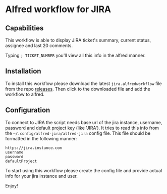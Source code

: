 Alfred workflow for JIRA
=========================================
## Capabilities
This workflow is able to display JIRA ticket's summary, current status, assignee and last 20 comments.

Typing `j TICKET_NUMBER` you'll view all this info in the alfred manner.

## Installation
To install this workflow please download the latest `jira.alfredworkflow` file from the repo [releases](https://github.com/pmyagkov/alfred-jira/releases).
Then click to the downloaded file and add the workflow to alfred.

## Configuration
To connect to JIRA the script needs base url of the jira instance, username, password and default project key (like 'JIRA'). It tries to read this info from the `~/.config/alfred-jira/alfred-jira` config file.
This file should be formatted in the following manner:
```
https://jira.instance.com
username
password
defaultProject
```

To start using this workflow please create the config file and provide actual info for your jira instance and user.

Enjoy!
